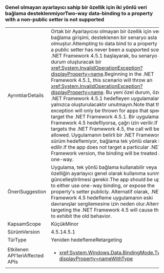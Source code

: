 ### <a name="two-way-data-binding-to-a-property-with-a-non-public-setter-is-not-supported"></a><span data-ttu-id="9e9ff-101">Genel olmayan ayarlayıcı sahip bir özellik için iki yönlü veri bağlama desteklenmiyor</span><span class="sxs-lookup"><span data-stu-id="9e9ff-101">Two-way data-binding to a property with a non-public setter is not supported</span></span>

|   |   |
|---|---|
|<span data-ttu-id="9e9ff-102">Ayrıntılar</span><span class="sxs-lookup"><span data-stu-id="9e9ff-102">Details</span></span>|<span data-ttu-id="9e9ff-103">Ortak bir Ayarlayıcısı olmayan bir özellik için veri bağlama girişimi, desteklenen bir senaryo asla olmuştur.</span><span class="sxs-lookup"><span data-stu-id="9e9ff-103">Attempting to data bind to a property without a public setter has never been a supported scenario.</span></span> <span data-ttu-id="9e9ff-104">.NET Framework 4.5.1 başlayarak, bu senaryo özel durum oluşturacak bir <xref:System.InvalidOperationException?displayProperty=name>.</span><span class="sxs-lookup"><span data-stu-id="9e9ff-104">Beginning in the .NET Framework 4.5.1, this scenario will throw an <xref:System.InvalidOperationException?displayProperty=name>.</span></span> <span data-ttu-id="9e9ff-105">Bu yeni özel durum, özellikle .NET Framework 4.5.1 hedefleyen uygulamalar için yalnızca oluşturulacaktır unutmayın.</span><span class="sxs-lookup"><span data-stu-id="9e9ff-105">Note that this new exception will only be thrown for apps that specifically target the .NET Framework 4.5.1.</span></span> <span data-ttu-id="9e9ff-106">Bir uygulamayı .NET Framework 4.5 hedefliyorsa, çağrı izin verilir.</span><span class="sxs-lookup"><span data-stu-id="9e9ff-106">If an app targets the .NET Framework 4.5, the call will be allowed.</span></span> <span data-ttu-id="9e9ff-107">Uygulamanın belirli bir .NET Framework sürüm hedeflemiyor, bağlama tek yönlü olarak kabul edilir.</span><span class="sxs-lookup"><span data-stu-id="9e9ff-107">If the app does not target a particular .NET Framework version, the binding will be treated as one-way.</span></span>|
|<span data-ttu-id="9e9ff-108">Öneri</span><span class="sxs-lookup"><span data-stu-id="9e9ff-108">Suggestion</span></span>|<span data-ttu-id="9e9ff-109">Uygulama, tek yönlü bağlama kullanabilir veya özelliğin ayarlayıcı genel olarak kullanıma sunmak için güncelleştirilmesi gerekir.</span><span class="sxs-lookup"><span data-stu-id="9e9ff-109">The app should be updated to either use one-way binding, or expose the property's setter publicly.</span></span> <span data-ttu-id="9e9ff-110">Alternatif olarak, .NET Framework 4.5 hedefleme uygulamanın eski davranışlar sergilemesine izin neden olur.</span><span class="sxs-lookup"><span data-stu-id="9e9ff-110">Alternatively, targeting the .NET Framework 4.5 will cause the app to exhibit the old behavior.</span></span>|
|<span data-ttu-id="9e9ff-111">Kapsam</span><span class="sxs-lookup"><span data-stu-id="9e9ff-111">Scope</span></span>|<span data-ttu-id="9e9ff-112">Küçük</span><span class="sxs-lookup"><span data-stu-id="9e9ff-112">Minor</span></span>|
|<span data-ttu-id="9e9ff-113">Sürüm</span><span class="sxs-lookup"><span data-stu-id="9e9ff-113">Version</span></span>|<span data-ttu-id="9e9ff-114">4.5.1</span><span class="sxs-lookup"><span data-stu-id="9e9ff-114">4.5.1</span></span>|
|<span data-ttu-id="9e9ff-115">Tür</span><span class="sxs-lookup"><span data-stu-id="9e9ff-115">Type</span></span>|<span data-ttu-id="9e9ff-116">Yeniden hedefleme</span><span class="sxs-lookup"><span data-stu-id="9e9ff-116">Retargeting</span></span>|
|<span data-ttu-id="9e9ff-117">Etkilenen API'leri</span><span class="sxs-lookup"><span data-stu-id="9e9ff-117">Affected APIs</span></span>|<ul><li><xref:System.Windows.Data.BindingMode.TwoWay?displayProperty=nameWithType></li></ul>|

